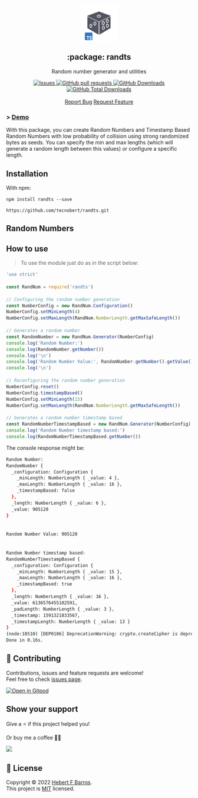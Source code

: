 <p align="center">
 <img width="100px" src="https://raw.githubusercontent.com/hebertcisco/randts/master/.github/images/favicon512x512-randts.png" align="center" alt=":package: randts" />
 <h2 align="center">:package: randts</h2>
 <p align="center">Random number generator and utilities</p>
</p>

  <p align="center">
    <a href="https://github.com/hebertcisco/randts/issues">
      <img alt="Issues" src="https://img.shields.io/github/issues/hebertcisco/randts?style=flat&color=336791" />
    </a>
    <a href="https://github.com/hebertcisco/randts/pulls">
      <img alt="GitHub pull requests" src="https://img.shields.io/github/issues-pr/hebertcisco/randts?style=flat&color=336791" />
    </a>
     <a href="https://github.com/hebertcisco/randts">
      <img alt="GitHub Downloads" src="https://img.shields.io/npm/dw/randts?style=flat&color=336791" />
    </a>
    <a href="https://github.com/hebertcisco/randts">
      <img alt="GitHub Total Downloads" src="https://img.shields.io/npm/dt/randts?color=336791&label=Total%20downloads" />
    </a>
    <br />
    <br />
  <a href="https://github.com/hebertcisco/randts/issues/new/choose">Report Bug</a>
  <a href="https://github.com/hebertcisco/randts/issues/new/choose">Request Feature</a>
  </p>

### > [Demo](https://npm.runkit.com/randts)

With this package, you can create Random Numbers and Timestamp Based Random Numbers with low probability of collision
using strong randomized bytes as seeds. You can specify the min and max lengths (which will generate a random length
between this values) or configure a specific length.

## Installation

With npm:

```
npm install randts --save
```

```
https://github.com/tecnobert/randts.git
```

## Random Numbers

## How to use

> To use the module just do as in the script below:

```ts
'use strict'

const RandNum = require('randts')

// Configuring the random number generation
const NumberConfig = new RandNum.Configuration()
NumberConfig.setMinLength(4)
NumberConfig.setMaxLength(RandNum.NumberLength.getMaxSafeLength())

// Generates a random number
const RandomNumber = new RandNum.Generator(NumberConfig)
console.log('Random Number:')
console.log(RandomNumber.getNumber())
console.log('\n')
console.log('Random Number Value:', RandomNumber.getNumber().getValue())
console.log('\n')

// Reconfiguring the random number generation
NumberConfig.reset()
NumberConfig.timestampBased()
NumberConfig.setMinLength(15)
NumberConfig.setMaxLength(RandNum.NumberLength.getMaxSafeLength())

// Generates a random number timestamp based
const RandomNumberTimestampBased = new RandNum.Generator(NumberConfig)
console.log('Random Number timestamp based:')
console.log(RandomNumberTimestampBased.getNumber())
```

The console response might be:

```sh
Random Number:
RandomNumber {
  _configuration: Configuration {
    _minLength: NumberLength { _value: 4 },
    _maxLength: NumberLength { _value: 16 },
    _timestampBased: false
  },
  _length: NumberLength { _value: 6 },
  _value: 905120
}


Random Number Value: 905120


Random Number timestamp based:
RandomNumberTimestampBased {
  _configuration: Configuration {
    _minLength: NumberLength { _value: 15 },
    _maxLength: NumberLength { _value: 16 },
    _timestampBased: true
  },
  _length: NumberLength { _value: 16 },
  _value: 6136576455102591,
  _padLength: NumberLength { _value: 3 },
  _timestamp: 1591321833567,
  _timestampLength: NumberLength { _value: 13 }
}
(node:18510) [DEP0106] DeprecationWarning: crypto.createCipher is deprecated.
Done in 0.16s.
```

## 🤝 Contributing

Contributions, issues and feature requests are welcome!<br />Feel free to check [issues page](issues).

[![Open in Gitpod](https://gitpod.io/button/open-in-gitpod.svg)](https://gitpod.io/#https://github.com/hebertcisco/5rate-star)

## Show your support

Give a ⭐️ if this project helped you!

Or buy me a coffee 🙌🏾

<a href="https://www.buymeacoffee.com/hebertcisco">
    <img src="https://img.buymeacoffee.com/button-api/?text=Buy me a coffee&emoji=&slug=hebertcisco&button_colour=FFDD00&font_colour=000000&font_family=Inter&outline_colour=000000&coffee_colour=ffffff" />
</a>

## 📝 License

Copyright © 2022 [Hebert F Barros](https://github.com/hebertcisco).<br />
This project is [MIT](LICENSE) licensed.
